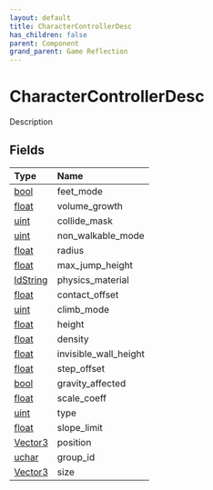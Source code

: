 ```yaml
---
layout: default
title: CharacterControllerDesc
has_children: false
parent: Component
grand_parent: Game Reflection
---
```

# CharacterControllerDesc
Description 

## Fields

| Type | Name |
|:-------------|:--------------|
| [bool](/docs/game-reflection/components/bool) | feet_mode |
| [float](/docs/game-reflection/components/float) | volume_growth |
| [uint](/docs/game-reflection/components/uint) | collide_mask |
| [uint](/docs/game-reflection/components/uint) | non_walkable_mode |
| [float](/docs/game-reflection/components/float) | radius |
| [float](/docs/game-reflection/components/float) | max_jump_height |
| [IdString](/docs/game-reflection/components/id_string) | physics_material |
| [float](/docs/game-reflection/components/float) | contact_offset |
| [uint](/docs/game-reflection/components/uint) | climb_mode |
| [float](/docs/game-reflection/components/float) | height |
| [float](/docs/game-reflection/components/float) | density |
| [float](/docs/game-reflection/components/float) | invisible_wall_height |
| [float](/docs/game-reflection/components/float) | step_offset |
| [bool](/docs/game-reflection/components/bool) | gravity_affected |
| [float](/docs/game-reflection/components/float) | scale_coeff |
| [uint](/docs/game-reflection/components/uint) | type |
| [float](/docs/game-reflection/components/float) | slope_limit |
| [Vector3](/docs/game-reflection/classes/vector3) | position |
| [uchar](/docs/game-reflection/enums/uchar) | group_id |
| [Vector3](/docs/game-reflection/classes/vector3) | size |

